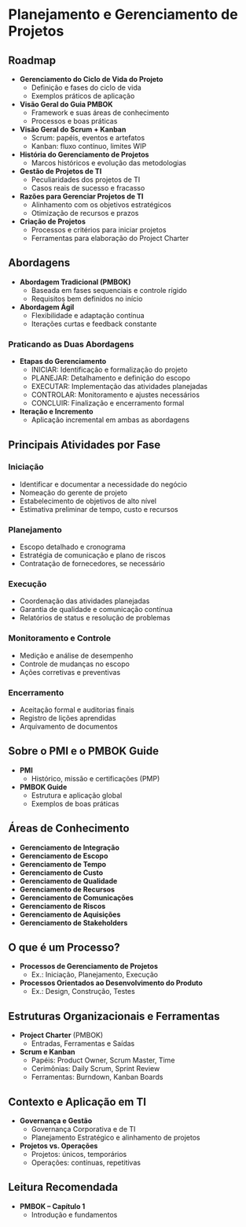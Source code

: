 # Planejamento e Gerenciamento de Projetos

## Roadmap
- **Gerenciamento do Ciclo de Vida do Projeto**
  - Definição e fases do ciclo de vida
  - Exemplos práticos de aplicação
- **Visão Geral do Guia PMBOK**
  - Framework e suas áreas de conhecimento
  - Processos e boas práticas
- **Visão Geral do Scrum + Kanban**
  - Scrum: papéis, eventos e artefatos
  - Kanban: fluxo contínuo, limites WIP
- **História do Gerenciamento de Projetos**
  - Marcos históricos e evolução das metodologias
- **Gestão de Projetos de TI**
  - Peculiaridades dos projetos de TI
  - Casos reais de sucesso e fracasso
- **Razões para Gerenciar Projetos de TI**
  - Alinhamento com os objetivos estratégicos
  - Otimização de recursos e prazos
- **Criação de Projetos**
  - Processos e critérios para iniciar projetos
  - Ferramentas para elaboração do Project Charter

## Abordagens
- **Abordagem Tradicional (PMBOK)**
  - Baseada em fases sequenciais e controle rígido
  - Requisitos bem definidos no início
- **Abordagem Ágil**
  - Flexibilidade e adaptação contínua
  - Iterações curtas e feedback constante

### Praticando as Duas Abordagens
- **Etapas do Gerenciamento**
  - INICIAR: Identificação e formalização do projeto
  - PLANEJAR: Detalhamento e definição do escopo
  - EXECUTAR: Implementação das atividades planejadas
  - CONTROLAR: Monitoramento e ajustes necessários
  - CONCLUIR: Finalização e encerramento formal
- **Iteração e Incremento**
  - Aplicação incremental em ambas as abordagens

## Principais Atividades por Fase
### Iniciação
- Identificar e documentar a necessidade do negócio
- Nomeação do gerente de projeto
- Estabelecimento de objetivos de alto nível
- Estimativa preliminar de tempo, custo e recursos

### Planejamento
- Escopo detalhado e cronograma
- Estratégia de comunicação e plano de riscos
- Contratação de fornecedores, se necessário

### Execução
- Coordenação das atividades planejadas
- Garantia de qualidade e comunicação contínua
- Relatórios de status e resolução de problemas

### Monitoramento e Controle
- Medição e análise de desempenho
- Controle de mudanças no escopo
- Ações corretivas e preventivas

### Encerramento
- Aceitação formal e auditorias finais
- Registro de lições aprendidas
- Arquivamento de documentos

## Sobre o PMI e o PMBOK Guide
- **PMI**
  - Histórico, missão e certificações (PMP)
- **PMBOK Guide**
  - Estrutura e aplicação global
  - Exemplos de boas práticas

## Áreas de Conhecimento
- **Gerenciamento de Integração**
- **Gerenciamento de Escopo**
- **Gerenciamento de Tempo**
- **Gerenciamento de Custo**
- **Gerenciamento de Qualidade**
- **Gerenciamento de Recursos**
- **Gerenciamento de Comunicações**
- **Gerenciamento de Riscos**
- **Gerenciamento de Aquisições**
- **Gerenciamento de Stakeholders**

## O que é um Processo?
- **Processos de Gerenciamento de Projetos**
  - Ex.: Iniciação, Planejamento, Execução
- **Processos Orientados ao Desenvolvimento do Produto**
  - Ex.: Design, Construção, Testes

## Estruturas Organizacionais e Ferramentas
- **Project Charter** (PMBOK)
  - Entradas, Ferramentas e Saídas
- **Scrum e Kanban**
  - Papéis: Product Owner, Scrum Master, Time
  - Cerimônias: Daily Scrum, Sprint Review
  - Ferramentas: Burndown, Kanban Boards

## Contexto e Aplicação em TI
- **Governança e Gestão**
  - Governança Corporativa e de TI
  - Planejamento Estratégico e alinhamento de projetos
- **Projetos vs. Operações**
  - Projetos: únicos, temporários
  - Operações: contínuas, repetitivas

## Leitura Recomendada
- **PMBOK – Capítulo 1**
  - Introdução e fundamentos
